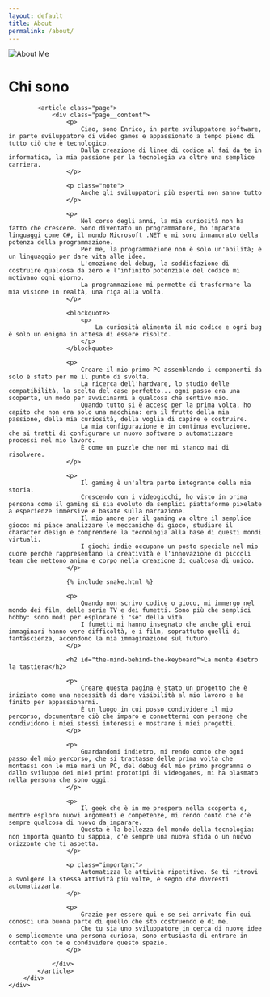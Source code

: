 ```yaml
---
layout: default
title: About
permalink: /about/
---
```


<div class="row" style="justify-content:center">
        <div class="col col-8">
            <div class="page-head">
                <div class="page-image">
                    <img alt="About Me" src="/images/01-2.jpg">
                </div>
                <div class="page-info">
                    <h1 class="page-title">Chi sono</h1>
                </div>
            </div>

            <article class="page">
                <div class="page__content">
                    <p>
                        Ciao, sono Enrico, in parte sviluppatore software, in parte sviluppatore di video games e appassionato a tempo pieno di tutto ciò che è tecnologico.
                        Dalla creazione di linee di codice al fai da te in informatica, la mia passione per la tecnologia va oltre una semplice carriera.
                    </p>

                    <p class="note">
                        Anche gli sviluppatori più esperti non sanno tutto
                    </p>

                    <p>
                        Nel corso degli anni, la mia curiosità non ha fatto che crescere. Sono diventato un programmatore, ho imparato linguaggi come C#, il mondo Microsoft .NET e mi sono innamorato della potenza della programmazione.
                        Per me, la programmazione non è solo un'abilità; è un linguaggio per dare vita alle idee.
                        L'emozione del debug, la soddisfazione di costruire qualcosa da zero e l'infinito potenziale del codice mi motivano ogni giorno.
                        La programmazione mi permette di trasformare la mia visione in realtà, una riga alla volta.
                    </p>

                    <blockquote>
                        <p>
                            La curiosità alimenta il mio codice e ogni bug è solo un enigma in attesa di essere risolto.
                        </p>
                    </blockquote>

                    <p>
                        Creare il mio primo PC assemblando i componenti da solo è stato per me il punto di svolta.
                        La ricerca dell'hardware, lo studio delle compatibilità, la scelta del case perfetto... ogni passo era una scoperta, un modo per avvicinarmi a qualcosa che sentivo mio.
                        Quando tutto si è acceso per la prima volta, ho capito che non era solo una macchina: era il frutto della mia passione, della mia curiosità, della voglia di capire e costruire.
                        La mia configurazione è in continua evoluzione, che si tratti di configurare un nuovo software o automatizzare processi nel mio lavoro.
                        È come un puzzle che non mi stanco mai di risolvere.
                    </p>

                    <p>
                        Il gaming è un'altra parte integrante della mia storia.
                        Crescendo con i videogiochi, ho visto in prima persona come il gaming si sia evoluto da semplici piattaforme pixelate a esperienze immersive e basate sulla narrazione.
                        Il mio amore per il gaming va oltre il semplice gioco: mi piace analizzare le meccaniche di gioco, studiare il character design e comprendere la tecnologia alla base di questi mondi virtuali.
                        I giochi indie occupano un posto speciale nel mio cuore perché rappresentano la creatività e l'innovazione di piccoli team che mettono anima e corpo nella creazione di qualcosa di unico.
                    </p>

                    {% include snake.html %}

                    <p>
                        Quando non scrivo codice o gioco, mi immergo nel mondo dei film, delle serie TV e dei fumetti. Sono più che semplici hobby: sono modi per esplorare i "se" della vita.
                        I fumetti mi hanno insegnato che anche gli eroi immaginari hanno vere difficoltà, e i film, soprattuto quelli di fantascienza, accendono la mia immaginazione sul futuro.
                    </p>

                    <h2 id="the-mind-behind-the-keyboard">La mente dietro la tastiera</h2>

                    <p>
                        Creare questa pagina è stato un progetto che è iniziato come una necessità di dare visibilità al mio lavoro e ha finito per appassionarmi.
                        È un luogo in cui posso condividere il mio percorso, documentare ciò che imparo e connettermi con persone che condividono i miei stessi interessi e mostrare i miei progetti.
                    </p>

                    <p>
                        Guardandomi indietro, mi rendo conto che ogni passo del mio percorso, che si trattasse delle prima volta che montassi con le mie mani un PC, del debug del mio primo programma o dallo sviluppo dei miei primi prototipi di videogames, mi ha plasmato nella persona che sono oggi.
                    </p>

                    <p>
                        Il geek che è in me prospera nella scoperta e, mentre esploro nuovi argomenti e competenze, mi rendo conto che c'è sempre qualcosa di nuovo da imparare.
                        Questa è la bellezza del mondo della tecnologia: non importa quanto tu sappia, c'è sempre una nuova sfida o un nuovo orizzonte che ti aspetta.
                    </p>

                    <p class="important">
                        Automatizza le attività ripetitive. Se ti ritrovi a svolgere la stessa attività più volte, è segno che dovresti automatizzarla.
                    </p>

                    <p>
                        Grazie per essere qui e se sei arrivato fin qui conosci una buona parte di quello che sto costruendo e di me.
                        Che tu sia uno sviluppatore in cerca di nuove idee o semplicemente una persona curiosa, sono entusiasta di entrare in contatto con te e condividere questo spazio.
                    </p>

                </div>
            </article>
        </div>
    </div>